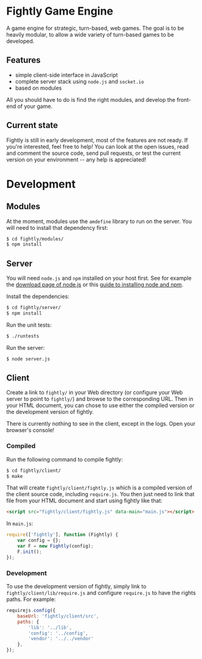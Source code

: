 # Fightly Game Engine

A game engine for strategic, turn-based, web games. The goal is to be heavily modular, to allow a wide variety of turn-based games to be developed.

## Features

* simple client-side interface in JavaScript
* complete server stack using ``node.js`` and ``socket.io``
* based on modules

All you should have to do is find the right modules, and develop the front-end of your game.

## Current state

Fightly is still in early development, most of the features are not ready. If you're interested, feel free to help! You can look at the open issues, read and comment the source code, send pull requests, or test the current version on your environment -- any help is appreciated!

# Development

## Modules

At the moment, modules use the ``amdefine`` library to run on the server. You will need to install that dependency first:
```sh
$ cd fightly/modules/
$ npm install
```

## Server

You will need ``node.js`` and ``npm`` installed on your host first. See for example the [download page of node.js](http://nodejs.org/download/) or this [guide to installing node and npm](http://joyent.com/blog/installing-node-and-npm).

Install the dependencies:
```sh
$ cd fightly/server/
$ npm install
```

Run the unit tests:
```sh
$ ./runtests
```

Run the server:
```sh
$ node server.js
```

## Client

Create a link to ``fightly/`` in your Web directory (or configure your Web server to point to ``fightly/``) and browse to the corresponding URL. Then in your HTML document, you can chose to use either the compiled version or the development version of fightly.

There is currently nothing to see in the client, except in the logs. Open your browser's console!

### Compiled

Run the following command to compile fightly:
```sh
$ cd fightly/client/
$ make
```

That will create ``fightly/client/fightly.js`` which is a compiled version of the client source code, including ``require.js``. You then just need to link that file from your HTML document and start using fightly like that:
```html
<script src="fightly/client/fightly.js" data-main="main.js"></script>
```

In ``main.js``:
```javascript
require(['fightly'], function (Fightly) {
    var config = {};
    var F = new Fightly(config);
    F.init();
});
```

### Development

To use the development version of fightly, simply link to ``fightly/client/lib/require.js`` and configure ``require.js`` to have the rights paths. For example:
```javascript
requirejs.config({
    baseUrl: 'fightly/client/src',
    paths: {
        'lib': '../lib',
        'config': '../config',
        'vendor': '../../vendor'
    },
});
```
